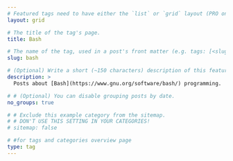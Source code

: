 ```yaml
---
# Featured tags need to have either the `list` or `grid` layout (PRO only).
layout: grid

# The title of the tag's page.
title: Bash

# The name of the tag, used in a post's front matter (e.g. tags: [<slug>]).
slug: bash

# (Optional) Write a short (~150 characters) description of this featured tag.
description: >
  Posts about [Bash](https://www.gnu.org/software/bash/) programming.

# # (Optional) You can disable grouping posts by date.
no_groups: true

# # Exclude this example category from the sitemap.
# # DON'T USE THIS SETTING IN YOUR CATEGORIES!
# sitemap: false

# #for tags and categories overview page
type: tag
---
```


<!--

<div id="markdown-toc" style="background: url('https://user-images.githubusercontent.com/11718525/197611877-583a0bb2-a8fb-4275-8827-39f2f06ade6c.png') no-repeat top center fixed;background-size: contain;min-height:30rem;"></div>

-->
